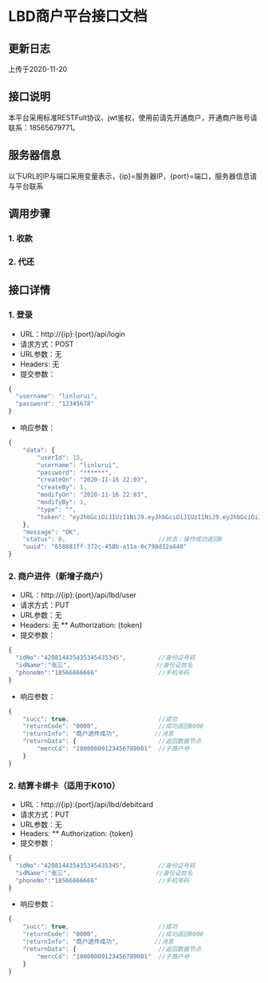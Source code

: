 # LBD商户平台接口文档

## 更新日志
上传于2020-11-20

## 接口说明
本平台采用标准RESTFult协议、jwt鉴权，使用前请先开通商户，开通商户账号请联系：18565679771。

## 服务器信息
以下URL的IP与端口采用变量表示，{ip}=服务器IP，{port}=端口，服务器信息请与平台联系

## 调用步骤
### 1. 收款
### 2. 代还


## 接口详情
### 1. 登录
* URL：http://{ip}:{port}/api/login 
* 请求方式：POST
* URL参数：无
* Headers: 无
* 提交参数：
```javascript
{
  "username": "linlurui",
  "password": "12345678"
}
```
* 响应参数：
```javascript
{
    "data": {
        "userId": 15,
        "username": "linlurui",
        "password": "******",
        "createOn": "2020-11-16 22:03",
        "createBy": 1,
        "modifyOn": "2020-11-16 22:03",
        "modifyBy": 1,
        "type": "",
        "token": "eyJhbGciOiJIUzI1NiJ9.eyJhbGciOiJIUzI1NiJ9.eyJhbGciOiJIUzI1NiJ9"   //登录成功返回的{token}需要填到headers的Authorization对应的选项值中用于鉴权
    },
    "message": "OK",
    "status": 0,                          //状态：操作成功返回0
    "uuid": "658081ff-372c-458b-a11a-0c798d32a440"
}
```

### 2. 商户进件（新增子商户）
* URL：http://{ip}:{port}/api/lbd/user 
* 请求方式：PUT
* URL参数：无
* Headers: 无
** Authorization: {token}
* 提交参数：
```javascript
{
  "idNo":"420814435435345435345",         //身份证号码
  "idName":"张三",                        //身份证姓名
  "phoneNo":"18566666666"                 //手机号码
}
```

* 响应参数：
```javascript
{
    "succ": true,                         //成功
    "returnCode": "0000",                 //成功返回0000
    "returnInfo": "商户进件成功",          //消息
    "returnData": {                       //返回数据节点
        "mercCd": "10000000123456789001"  //子商户号
    }
}
```

### 2. 结算卡绑卡（适用于K010）
* URL：http://{ip}:{port}/api/lbd/debitcard 
* 请求方式：PUT
* URL参数：无
* Headers: 
** Authorization: {token}
* 提交参数：
```javascript
{
  "idNo":"420814435435345435345",         //身份证号码
  "idName":"张三",                        //身份证姓名
  "phoneNo":"18566666666"                 //手机号码
}
```

* 响应参数：
```javascript
{
    "succ": true,                         //成功
    "returnCode": "0000",                 //成功返回0000
    "returnInfo": "商户进件成功",          //消息
    "returnData": {                       //返回数据节点
        "mercCd": "10000000123456789001"  //子商户号
    }
}
```

